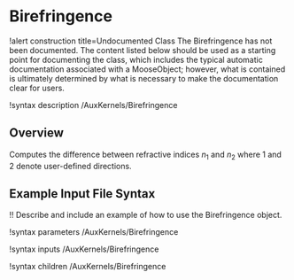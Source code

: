 # Birefringence

!alert construction title=Undocumented Class
The Birefringence has not been documented. The content listed below should be used as a starting point for
documenting the class, which includes the typical automatic documentation associated with a
MooseObject; however, what is contained is ultimately determined by what is necessary to make the
documentation clear for users.

!syntax description /AuxKernels/Birefringence

## Overview

Computes the difference between refractive indices $n_1$ and $n_2$ where $1$ and $2$ denote user-defined directions.

## Example Input File Syntax

!! Describe and include an example of how to use the Birefringence object.

!syntax parameters /AuxKernels/Birefringence

!syntax inputs /AuxKernels/Birefringence

!syntax children /AuxKernels/Birefringence

